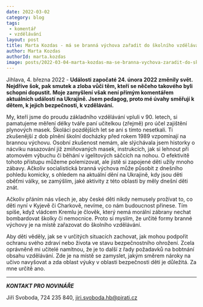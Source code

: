 ```yaml
---
date: 2022-03-02
category: blog
tags:
 - komentář
 - vzdělávání
layout: post
title: Marta Kozdas - má se branná výchova zařadit do školního vzdělávání?
author: Marta Kozdas
authorId: marta.kozdas
image: posts/2022-03-04-marta-kozdas-ma-se-branna-vychova-zaradit-do-skolniho-vzdelavani.jpg
---
```


Jihlava, 4. března 2022 - **Události započaté 24. února 2022 změnily svět. Nejdříve šok, pak smutek a zloba vůči těm, kteří se něčeho takového byli schopni dopustit. Moje zamyšlení však není přímým komentářem aktuálních událostí na Ukrajině. Jsem pedagog, proto mé úvahy směřují k dětem, k jejich bezpečnosti, k vzdělávání.**

My, kteří jsme do proudu základního vzdělávání vpluli v 90. letech, si pamatujeme měření délky tváře paní učitelkou (zřejmě) pro účel zajištění plynových masek. Školáci pozdějších let se ani s tímto nesetkali. Ti zkušenější z dob plnění školní docházky před rokem 1989 vzpomínají na brannou výchovu. Osobní zkušenost nemám, ale slýchávala jsem historky o nácviku nasazování již zmiňovaných masek, instrukcích, jak si lehnout při atomovém výbuchu či běhání v igelitových sáčcích na nohou. O efektivitě tohoto přístupu můžeme polemizovat, ale jistě si zapojené děti užily mnoho zábavy. Ačkoliv socialistická branná výchova může působit z dnešního pohledu komicky, s ohledem na aktuální dění na Ukrajině, kdy jsou děti oběťmi války, se zamýšlím, jaké aktivity z této oblasti by měly dnešní děti znát. 

Ačkoliv přáním nás všech je, aby české děti nikdy nemusely prožívat to, co děti nyní v Kyjevě či Charkově, nevíme, co nám budoucnost přinese. Tím spíše, když vládcem Kremlu je člověk, který nemá morální zábrany nechat bombardovat školky či nemocnice. Proto si myslím, že určité formy branné výchovy je na místě zařazovat do školního vzdělávání. 

Aby děti věděly, jak se v určitých situacích zachovat, jak mohou podpořit ochranu svého zdraví nebo života ve stavu bezpečnostního ohrožení. Zcela oprávněně mi učitelé namítnou, že je to další z řady požadavků na bobtnání obsahu vzdělávání. Zde je na místě se zamyslet, jakým směrem nároky na učivo navyšovat a zda oblast výuky v oblasti bezpečnosti dětí je důležitá. Za mne určitě ano.

---

***KONTAKT PRO NOVINÁŘE*** 

Jiří Svoboda, 724 235 840, <jiri.svoboda.hb@pirati.cz>

